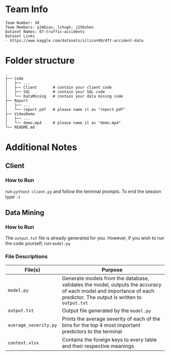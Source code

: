 # Team Info

```
Team Number: 38
Team Members: y24bian, lchugh, j256zhen
Dataset Names: 07-traffic-accidents
Dataset Links
- https://www.kaggle.com/datasets/silicon99/dft-accident-data
```

# Folder structure

```
.
├── Code
│   ├── ...
│   ├── Client       # contain your client code
│   ├── SQL          # contain your SQL code
│   └── DataMining   # contain your data mining code
├── Report
│   ├── ...
│   └── report.pdf   # please name it as "report.pdf"
├── VideoDemo
│   ├── ...
│   └── demo.mp4     # please name it as "demo.mp4"
└── README.md
```

# Additional Notes

## Client

### How to Run

run `python3 client.py` and follow the terminal prompts. To end the session type `-1`

## Data Mining

### How to Run
The `output.txt` file is already generated for you. However, if you wish to run the code yourself, run `model.py`

### File Descriptions

| File(s) | Purpose |
|---------|---------|
| `model.py` | Generate models from the database, validates the model, outputs the accuracy of each model and importance of each predictor. The output is written to `output.txt` |
| `output.txt` | Output file generated by the `model.py` |
| `average_severity.py` | Prints the average severity of each of the bins for the top 4 most important predictors to the terminal |
| `context.xlsx` | Contains the foreign keys to every table and their respective meanings |